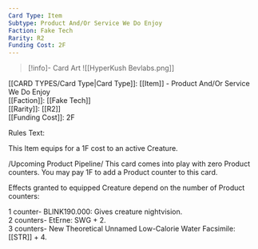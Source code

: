 ```yaml
---
Card Type: Item
Subtype: Product And/Or Service We Do Enjoy
Faction: Fake Tech
Rarity: R2
Funding Cost: 2F
---
```

> [!info]- Card Art
> ![[HyperKush Bevlabs.png]]

[[CARD TYPES/Card Type|Card Type]]: [[Item]] - Product And/Or Service We Do Enjoy  
[[Faction]]: [[Fake Tech]]  
[[Rarity]]: [[R2]]  
[[Funding Cost]]: 2F  

Rules Text:  

This Item equips for a 1F cost to an active Creature.  

/Upcoming Product Pipeline/ This card comes into play with zero Product counters. You may pay 1F to add a Product counter to this card.  

Effects granted to equipped Creature depend on the number of Product counters:  

1 counter- BLINK190.000: Gives creature nightvision.  
2 counters- EtErne: SWG + 2.  
3 counters- New Theoretical Unnamed Low-Calorie Water Facsimile: [[STR]] + 4.  